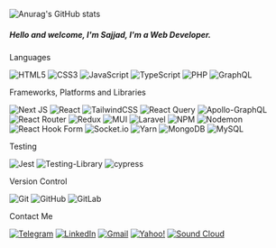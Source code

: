 ![Anurag's GitHub stats](https://github-readme-stats.vercel.app/api?username=SajjadGhasemi&theme=tokyonight&show_icons=true)

 <h5>Hello and welcome, I'm Sajjad, I'm a Web Developer.</h5>
      
  Languages
   
   ![HTML5](https://img.shields.io/badge/html5-%23E34F26.svg?style=for-the-badge&logo=html5&logoColor=white)
   ![CSS3](https://img.shields.io/badge/css3-%231572B6.svg?style=for-the-badge&logo=css3&logoColor=white)
   ![JavaScript](https://img.shields.io/badge/javascript-%23323330.svg?style=for-the-badge&logo=javascript&logoColor=%23F7DF1E)
   ![TypeScript](https://img.shields.io/badge/typescript-%23007ACC.svg?style=for-the-badge&logo=typescript&logoColor=white)
   ![PHP](https://img.shields.io/badge/php-%23777BB4.svg?style=for-the-badge&logo=php&logoColor=white)
   ![GraphQL](https://img.shields.io/badge/-GraphQL-E10098?style=for-the-badge&logo=graphql&logoColor=white)
    
  Frameworks, Platforms and Libraries
 
  ![Next JS](https://img.shields.io/badge/Next-black?style=for-the-badge&logo=next.js&logoColor=white)
  ![React](https://img.shields.io/badge/react-%2320232a.svg?style=for-the-badge&logo=react&logoColor=%2361DAFB)
  ![TailwindCSS](https://img.shields.io/badge/tailwindcss-%2338B2AC.svg?style=for-the-badge&logo=tailwind-css&logoColor=white)
  ![React Query](https://img.shields.io/badge/-React%20Query-FF4154?style=for-the-badge&logo=react%20query&logoColor=white) 
  ![Apollo-GraphQL](https://img.shields.io/badge/-ApolloGraphQL-311C87?style=for-the-badge&logo=apollo-graphql) 
  ![React Router](https://img.shields.io/badge/React_Router-CA4245?style=for-the-badge&logo=react-router&logoColor=white)
  ![Redux](https://img.shields.io/badge/redux-%23593d88.svg?style=for-the-badge&logo=redux&logoColor=white)
  ![MUI](https://img.shields.io/badge/MUI-%230081CB.svg?style=for-the-badge&logo=mui&logoColor=white)
  ![Laravel](https://img.shields.io/badge/laravel-%23FF2D20.svg?style=for-the-badge&logo=laravel&logoColor=white)
  ![NPM](https://img.shields.io/badge/NPM-%23CB3837.svg?style=for-the-badge&logo=npm&logoColor=white)
  ![Nodemon](https://img.shields.io/badge/NODEMON-%23323330.svg?style=for-the-badge&logo=nodemon&logoColor=%BBDEAD)
  ![React Hook Form](https://img.shields.io/badge/React%20Hook%20Form-%23EC5990.svg?style=for-the-badge&logo=reacthookform&logoColor=white)
  ![Socket.io](https://img.shields.io/badge/Socket.io-black?style=for-the-badge&logo=socket.io&badgeColor=010101)
  ![Yarn](https://img.shields.io/badge/yarn-%232C8EBB.svg?style=for-the-badge&logo=yarn&logoColor=white)
  ![MongoDB](https://img.shields.io/badge/MongoDB-%234ea94b.svg?style=for-the-badge&logo=mongodb&logoColor=white)
  ![MySQL](https://img.shields.io/badge/mysql-%2300f.svg?style=for-the-badge&logo=mysql&logoColor=white)
  
   Testing
     
   ![Jest](https://img.shields.io/badge/-jest-%23C21325?style=for-the-badge&logo=jest&logoColor=white)
   ![Testing-Library](https://img.shields.io/badge/-TestingLibrary-%23E33332?style=for-the-badge&logo=testing-library&logoColor=white)
   ![cypress](https://img.shields.io/badge/-cypress-%23E5E5E5?style=for-the-badge&logo=cypress&logoColor=058a5e)
   
   Version Control
     
   ![Git](https://img.shields.io/badge/git-%23F05033.svg?style=for-the-badge&logo=git&logoColor=white)
   ![GitHub](https://img.shields.io/badge/github-%23121011.svg?style=for-the-badge&logo=github&logoColor=white)
   ![GitLab](https://img.shields.io/badge/gitlab-%23181717.svg?style=for-the-badge&logo=gitlab&logoColor=white)

   Contact Me
   
   <a href="https://t.me/SajjadGhasemi">![Telegram](https://img.shields.io/badge/Telegram-2CA5E0?style=for-the-badge&logo=telegram&logoColor=white)</a>
   <a href="https://www.linkedin.com/in/sajjad-ghasemi-46b394242/">![LinkedIn](https://img.shields.io/badge/linkedin-%230077B5.svg?style=for-the-badge&logo=linkedin&logoColor=white)</a>
   <a href="mailto: sajjadjoon72klaus23@gmail.com">![Gmail](https://img.shields.io/badge/Gmail-D14836?style=for-the-badge&logo=gmail&logoColor=white)</a>
   <a href="mailto: sajjadjoon72@yahoo.com">![Yahoo!](https://img.shields.io/badge/Yahoo!-6001D2?style=for-the-badge&logo=Yahoo!&logoColor=white)</a>
   <a href="https://soundcloud.com/user-54872385/">![Sound Cloud](https://img.shields.io/badge/sound%20cloud-FF5500?style=for-the-badge&logo=soundcloud&logoColor=white)</a>
